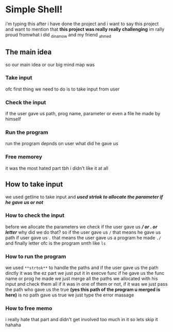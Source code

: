 # Simple Shell!

i'm typing this after i have done the project and i want to say this project and want to mention that **this project was really really challenging** im rally proud fromwhat i did <sub>dinamow</sub> and my friend <sub>ahmed</sub>

## The main idea

so our main idea or our big mind map was

### Take input

ofc first thing we need to do is to take input from user

### Check the input

if the user gave us path, prog name, parameter or even a file he made by himself

### Run the program

run the program depnds on user what did he gave us

### Free memorey

it was the most hated part tbh i didn't like it at all

## How to take input

we used getline to take input and ***used strtok to allocate the parameter if he gave us or not***

### How to check the input

before we allocate the parameters we check if the user gave us ***/ or . or letter*** why did we do that?
so if the user gave us `/` that means he gave us path
if user gave us `.` that means the user gave us a program he made `./`
and finally letter ofc is the program smth like `ls`

### How to run the program

we used `**strtok**` to handle the paths and
if the user gave us the path dirctly it was the ez part we just put it in execve func
if he gave us the func name or prog he made we just merge all the paths we allocated with his input and check them all if it was in one of them or not, if it was we just pass the path who gave us the true **(yes this path of the program u merged is here)** is no path gave us true we just type the error massage

### How to free memo

i really hate that part and didn't get involved too much in it so lets skip it hahaha


